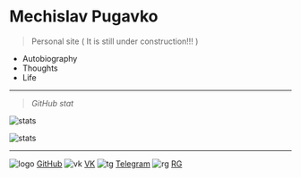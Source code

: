 <!-- _coverpage.md -->

<!--![logo](_media/icon.svg) --> 


# Mechislav Pugavko

> Personal site ( It is still under construction!!! )


- Autobiography
- Thoughts
- Life
___
> _GitHub stat_

![stats](__media/icons/overview.svg ':size=70%') 

![stats](__media/icons/languages.svg ':size=70%')

___
![logo](__media/icons/Octocat.png ':size=1%') [GitHub](https://github.com/Pugavkomm)
![vk](__media/icons/vk.svg ':size=1%') [VK](https://vk.com/mechislavp)
![tg](__media/icons/Telegram.png ':size=4%') [Telegram](https://t.me/Mechislav)
![rg](__media/icons/rg.png ':size=4%') [RG](https://www.researchgate.net/profile/Mechislav-Pugavko)

